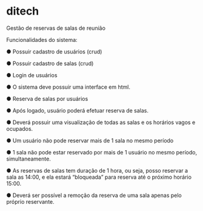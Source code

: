 # ditech
Gestão de reservas de salas de reunião
<p>Funcionalidades do sistema:
<p>● Possuir cadastro de usuários (crud)
<p>● Possuir cadastro de salas (crud)
<p>● Login de usuários
<p>● O sistema deve possuir uma interface em html.
<p>● Reserva de salas por usuários
<p>● Após logado, usuário poderá efetuar reserva de salas.
<p>● Deverá possuir uma visualização de todas as salas e os horários vagos e
ocupados.
<p>● Um usuário não pode reservar mais de 1 sala no mesmo período
<p>● 1 sala não pode estar reservado por mais de 1 usuário no mesmo período,
simultaneamente.
<p>● As reservas de salas tem duração de 1 hora, ou seja, posso reservar a sala
as 14:00, e ela estará “bloqueada” para reserva até o próximo horário 15:00.
<p>● Deverá ser possível a remoção da reserva de uma sala apenas pelo próprio
reservante.

